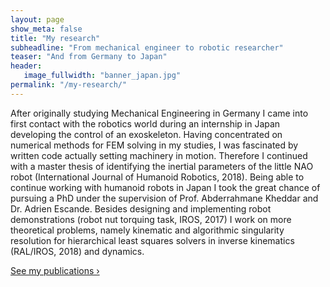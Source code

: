```yaml
---
layout: page
show_meta: false
title: "My research"
subheadline: "From mechanical engineer to robotic researcher"
teaser: "And from Germany to Japan"
header:
   image_fullwidth: "banner_japan.jpg"
permalink: "/my-research/"
---
```

After originally studying Mechanical Engineering in Germany I came into first contact with the robotics world during an internship in Japan developing the control of an exoskeleton. Having concentrated on numerical methods for FEM solving in my studies, I was fascinated by written code actually setting machinery in motion. Therefore I continued with a master thesis of identifying the inertial parameters of the little NAO robot (International Journal of Humanoid Robotics, 2018). Being able to continue working with humanoid robots in Japan I took the great chance of pursuing a PhD under the supervision of Prof. Abderrahmane Kheddar and Dr. Adrien Escande. Besides designing and implementing robot demonstrations (robot nut torquing task, IROS, 2017) I work on more theoretical problems, namely kinematic and algorithmic singularity resolution for hierarchical least squares solvers in inverse kinematics (RAL/IROS, 2018) and dynamics.

<a class="radius button small" href="{{ site.url }}{{ site.baseurl }}/my-publications/">See my publications ›</a>
